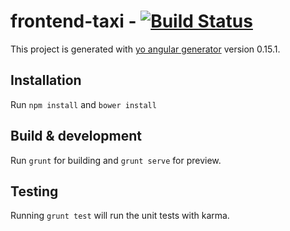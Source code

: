 # frontend-taxi - [![Build Status](https://travis-ci.com/ander7en/frontend.svg?token=bnWdo5r79feoj1VViMaz&branch=master)](https://travis-ci.com/ander7en/frontend)


This project is generated with [yo angular generator](https://github.com/yeoman/generator-angular)
version 0.15.1.

## Installation

Run `npm install` and `bower install`

## Build & development

Run `grunt` for building and `grunt serve` for preview.

## Testing

Running `grunt test` will run the unit tests with karma.
